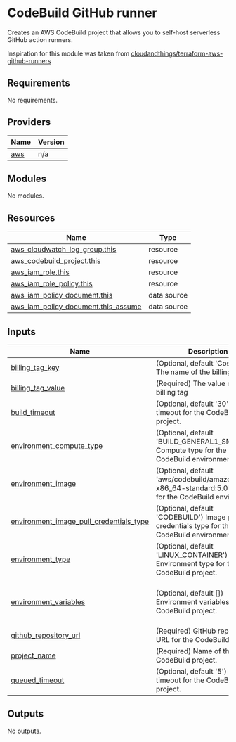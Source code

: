 # CodeBuild GitHub runner

Creates an AWS CodeBuild project that allows you to self-host serverless GitHub action runners.

Inspiration for this module was taken from [cloudandthings/terraform-aws-github-runners](https://github.com/cloudandthings/terraform-aws-github-runners)

## Requirements

No requirements.

## Providers

| Name | Version |
|------|---------|
| <a name="provider_aws"></a> [aws](#provider\_aws) | n/a |

## Modules

No modules.

## Resources

| Name | Type |
|------|------|
| [aws_cloudwatch_log_group.this](https://registry.terraform.io/providers/hashicorp/aws/latest/docs/resources/cloudwatch_log_group) | resource |
| [aws_codebuild_project.this](https://registry.terraform.io/providers/hashicorp/aws/latest/docs/resources/codebuild_project) | resource |
| [aws_iam_role.this](https://registry.terraform.io/providers/hashicorp/aws/latest/docs/resources/iam_role) | resource |
| [aws_iam_role_policy.this](https://registry.terraform.io/providers/hashicorp/aws/latest/docs/resources/iam_role_policy) | resource |
| [aws_iam_policy_document.this](https://registry.terraform.io/providers/hashicorp/aws/latest/docs/data-sources/iam_policy_document) | data source |
| [aws_iam_policy_document.this_assume](https://registry.terraform.io/providers/hashicorp/aws/latest/docs/data-sources/iam_policy_document) | data source |

## Inputs

| Name | Description | Type | Default | Required |
|------|-------------|------|---------|:--------:|
| <a name="input_billing_tag_key"></a> [billing\_tag\_key](#input\_billing\_tag\_key) | (Optional, default 'CostCentre') The name of the billing tag | `string` | `"CostCentre"` | no |
| <a name="input_billing_tag_value"></a> [billing\_tag\_value](#input\_billing\_tag\_value) | (Required) The value of the billing tag | `string` | n/a | yes |
| <a name="input_build_timeout"></a> [build\_timeout](#input\_build\_timeout) | (Optional, default '30') Build timeout for the CodeBuild project. | `number` | `30` | no |
| <a name="input_environment_compute_type"></a> [environment\_compute\_type](#input\_environment\_compute\_type) | (Optional, default 'BUILD\_GENERAL1\_SMALL') Compute type for the CodeBuild environment. | `string` | `"BUILD_GENERAL1_SMALL"` | no |
| <a name="input_environment_image"></a> [environment\_image](#input\_environment\_image) | (Optional, default 'aws/codebuild/amazonlinux2-x86\_64-standard:5.0') Image for the CodeBuild environment. | `string` | `"aws/codebuild/amazonlinux2-x86_64-standard:5.0"` | no |
| <a name="input_environment_image_pull_credentials_type"></a> [environment\_image\_pull\_credentials\_type](#input\_environment\_image\_pull\_credentials\_type) | (Optional, default 'CODEBUILD') Image pull credentials type for the CodeBuild environment. | `string` | `"CODEBUILD"` | no |
| <a name="input_environment_type"></a> [environment\_type](#input\_environment\_type) | (Optional, default 'LINUX\_CONTAINER') Environment type for the CodeBuild project. | `string` | `"LINUX_CONTAINER"` | no |
| <a name="input_environment_variables"></a> [environment\_variables](#input\_environment\_variables) | (Optional, default []) Environment variables for the CodeBuild project. | <pre>list(object({<br/>    name  = string<br/>    value = string<br/>  }))</pre> | `[]` | no |
| <a name="input_github_repository_url"></a> [github\_repository\_url](#input\_github\_repository\_url) | (Required) GitHub repository URL for the CodeBuild source. | `string` | n/a | yes |
| <a name="input_project_name"></a> [project\_name](#input\_project\_name) | (Required) Name of the CodeBuild project. | `string` | n/a | yes |
| <a name="input_queued_timeout"></a> [queued\_timeout](#input\_queued\_timeout) | (Optional, default '5') Queued timeout for the CodeBuild project. | `number` | `5` | no |

## Outputs

No outputs.
